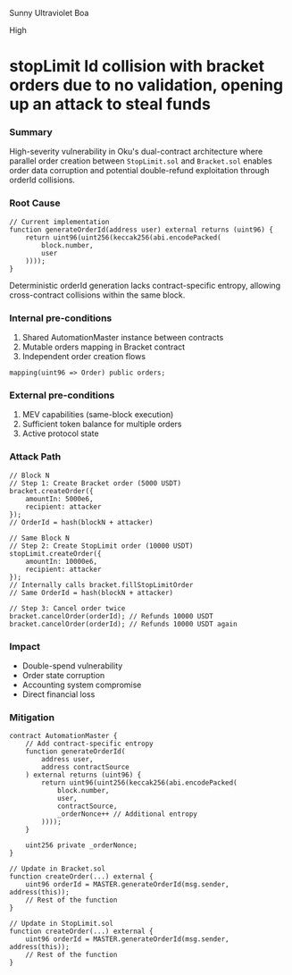 Sunny Ultraviolet Boa

High

# stopLimit Id collision with bracket orders due to no validation, opening up an attack to steal funds

### Summary

High-severity vulnerability in Oku's dual-contract architecture where parallel order creation between `StopLimit.sol` and `Bracket.sol` enables order data corruption and potential double-refund exploitation through orderId collisions.

### Root Cause

```solidity
// Current implementation
function generateOrderId(address user) external returns (uint96) {
    return uint96(uint256(keccak256(abi.encodePacked(
        block.number,
        user
    ))));
}
```


Deterministic orderId generation lacks contract-specific entropy, allowing cross-contract collisions within the same block.

### Internal pre-conditions

1. Shared AutomationMaster instance between contracts
2. Mutable orders mapping in Bracket contract
3. Independent order creation flows

```solidity
mapping(uint96 => Order) public orders;
```

### External pre-conditions

1. MEV capabilities (same-block execution)
2. Sufficient token balance for multiple orders
3. Active protocol state

### Attack Path

```solidity
// Block N
// Step 1: Create Bracket order (5000 USDT)
bracket.createOrder({
    amountIn: 5000e6,
    recipient: attacker
});
// OrderId = hash(blockN + attacker)

// Same Block N
// Step 2: Create StopLimit order (10000 USDT)
stopLimit.createOrder({
    amountIn: 10000e6,
    recipient: attacker
});
// Internally calls bracket.fillStopLimitOrder
// Same OrderId = hash(blockN + attacker)

// Step 3: Cancel order twice
bracket.cancelOrder(orderId); // Refunds 10000 USDT
bracket.cancelOrder(orderId); // Refunds 10000 USDT again
```

### Impact

- Double-spend vulnerability
- Order state corruption
- Accounting system compromise
- Direct financial loss

### Mitigation

```solidity
contract AutomationMaster {
    // Add contract-specific entropy
    function generateOrderId(
        address user,
        address contractSource
    ) external returns (uint96) {
        return uint96(uint256(keccak256(abi.encodePacked(
            block.number,
            user,
            contractSource,
            _orderNonce++ // Additional entropy
        ))));
    }
    
    uint256 private _orderNonce;
}

// Update in Bracket.sol
function createOrder(...) external {
    uint96 orderId = MASTER.generateOrderId(msg.sender, address(this));
    // Rest of the function
}

// Update in StopLimit.sol
function createOrder(...) external {
    uint96 orderId = MASTER.generateOrderId(msg.sender, address(this));
    // Rest of the function
}
```